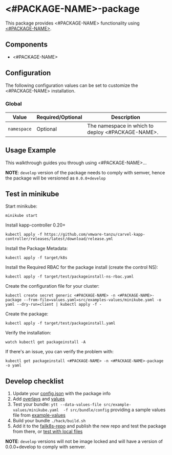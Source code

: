 # <#PACKAGE-NAME>-package

This package provides <#PACKAGE-NAME> functionality using [<#PACKAGE-NAME>](<#PACKAGE-NAME-DOCS-URL>).

## Components

* <#PACKAGE-NAME>

## Configuration

The following configuration values can be set to customize the <#PACKAGE-NAME> installation.

### Global

| Value | Required/Optional | Description |
|-------|-------------------|-------------|
| `namespace` | Optional | The namespace in which to deploy <#PACKAGE-NAME>. |

## Usage Example

This walkthrough guides you through using <#PACKAGE-NAME>...

__NOTE__: `develop` version of the package needs to comply with semver, hence the package will be versioned as `0.0.0+develop`

## Test in minikube

Start minikube:
```
minikube start
```

Install kapp-controller 0.20+
```
kubectl apply -f https://github.com/vmware-tanzu/carvel-kapp-controller/releases/latest/download/release.yml
```

Install the Package Metadata:
```
kubectl apply -f target/k8s
```

Install the Required RBAC for the package install (create the control NS):
```
kubectl apply -f target/test/packageinstall-ns-rbac.yaml
```

Create the configuration file for your cluster:
```
kubectl create secret generic <#PACKAGE-NAME> -n <#PACKAGE-NAME>-package --from-file=values.yaml=src/examples-values/minikube.yaml -o yaml --dry-run=client | kubectl apply -f -
```

Create the package:
```
kubectl apply -f target/test/packageinstall.yaml
```

Verify the installation:
```
watch kubectl get packageinstall -A
```

If there's an issue, you can verify the problem with:

```
kubectl get packageinstall <#PACKAGE-NAME> -n <#PACKAGE-NAME>-package -o yaml
```

## Develop checklist

1. Update your [config.json](./config.json) with the package info
2. Add [overlays](./src/bundle/config/overlays/) and [values](./src/bundle/config/values.yaml)
3. Test your bundle: `ytt --data-values-file src/example-values/minikube.yaml  -f src/bundle/config` providing a sample values file from [example-values](./src/examples-values/)
4. Build your bundle `./hack/build.sh`
5. Add it to the [failk8s-repo](https://github.com/failk8s-packages/failk8s-repo) and publish the new repo and test the package from there, or [test with local files](./target/test)

**NOTE**: `develop` versions will not be image locked and will have a version of 0.0.0+develop to comply with semver.
